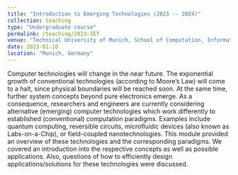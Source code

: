 ```yaml
---
title: "Introduction to Emerging Technologies (2023 -- 2024)"
collection: teaching
type: "Undergraduate course"
permalink: /teaching/2023-IET
venue: "Technical University of Munich, School of Computation, Information and Technology"
date: 2023-01-10
location: "Munich, Germany"
---
```


Computer technologies will change in the near future. The exponential growth of conventional technologies (according to Moore’s Law) will come to a halt, since physical boundaries will be reached soon. At the same time, further system concepts beyond pure electronics emerge. As a consequence, researchers and engineers are currently considering alternative (emerging) computer technologies which work differently to established (conventional) computation paradigms. Examples include quantum computing, reversible circuits, microfluidic devices (also known as Labs-on-a-Chip), or field-coupled nanotechnologies. This module provided an overview of these technologies and the corresponding paradigms. We covered an introduction into the respective concepts as well as possible applications. Also, questions of how to efficiently design applications/solutions for these technologies were discussed.
